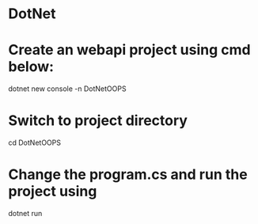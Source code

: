 # DotNet

# Create an webapi project using cmd below:

dotnet new console -n DotNetOOPS

# Switch to project directory

cd DotNetOOPS

# Change the program.cs and run the project using

dotnet run
